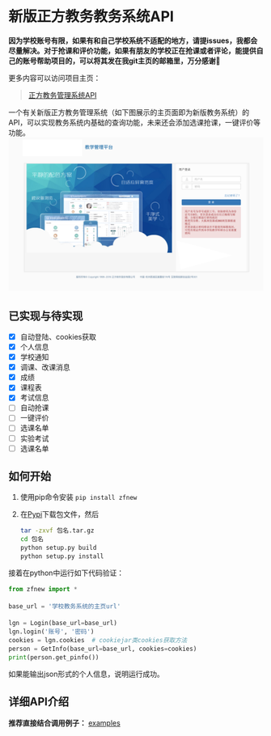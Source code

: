 # 新版正方教务教务系统API

**因为学校账号有限，如果有和自己学校系统不适配的地方，请提issues，我都会尽量解决。对于抢课和评价功能，如果有朋友的学校正在抢课或者评论，能提供自己的账号帮助项目的，可以将其发在我git主页的邮箱里，万分感谢🙏**

更多内容可以访问项目主页：

> [正方教务管理系统API](https://neroasmar.top/zfnew/)

一个有关新版正方教务管理系统（如下图展示的主页面即为新版教务系统）的API，可以实现教务系统内基础的查询功能，未来还会添加选课抢课，一键评价等功能。
![主页](doc/image/main_page.png)

## 已实现与待实现
* [x] 自动登陆、cookies获取
* [x] 个人信息
* [x] 学校通知
* [x] 调课、改课消息
* [x] 成绩
* [x] 课程表
* [x] 考试信息
* [ ] 自动抢课
* [ ] 一键评价
* [ ] 选课名单
* [ ] 实验考试
* [ ] 选课名单

## 如何开始
1. 使用pip命令安装 `pip install zfnew`

2. 在[Pypi](https://pypi.org/project/zfnew/#files)下载包文件，然后

   ```bash
   tar -zxvf 包名.tar.gz
   cd 包名
   python setup.py build
   python setup.py install
   ```

接着在python中运行如下代码验证：
```python
from zfnew import *

base_url = '学校教务系统的主页url'

lgn = Login(base_url=base_url)
lgn.login('账号', '密码')
cookies = lgn.cookies  # cookiejar类cookies获取方法
person = GetInfo(base_url=base_url, cookies=cookies)
print(person.get_pinfo())

```
如果能输出json形式的个人信息，说明运行成功。

## 详细API介绍
**推荐直接结合调用例子：** [examples](https://github.com/NeroAsmarr/zfnew/tree/master/examples)
